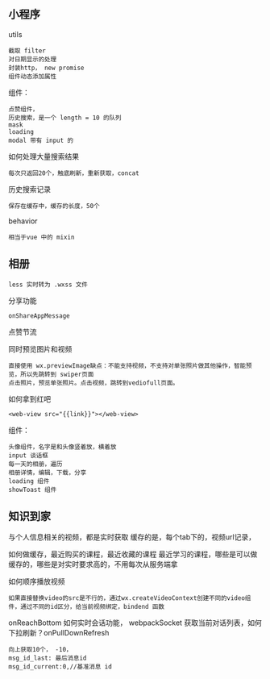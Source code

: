 ## 小程序

utils

	截取 filter
	对日期显示的处理
	封装http， new promise
	组件动态添加属性



组件：
	
	点赞组件，
	历史搜索，是一个 length = 10 的队列
	mask
	loading
	modal 带有 input 的
	

如何处理大量搜索结果
	
	每次只返回20个，触底刷新，重新获取，concat
	
历史搜索记录
	
	保存在缓存中，缓存的长度，50个
behavior
	
	相当于vue 中的 mixin
	
## 相册

	less 实时转为 .wxss 文件
	

分享功能
	
	onShareAppMessage
点赞节流
	
同时预览图片和视频
	
	直接使用 wx.previewImage缺点：不能支持视频，不支持对单张照片做其他操作，智能预览，所以先跳转到 swiper页面
	点击照片，预览单张照片。点击视频，跳转到vediofull页面。

如何拿到红吧
	
	<web-view src="{{link}}"></web-view>

组件：
	
	头像组件，名字是和头像竖着放，横着放
	input 谈话框
	每一天的相册，遍历
	相册详情，编辑，下载，分享
	loading 组件
	showToast 组件

## 知识到家

与个人信息相关的视频，都是实时获取
缓存的是，每个tab下的，视频url记录，



如何做缓存，最近购买的课程，最近收藏的课程
最近学习的课程，哪些是可以做缓存的，哪些是对实时要求高的，不用每次从服务端拿

如何顺序播放视频

	如果直接替换video的src是不行的，通过wx.createVideoContext创建不同的video组件，通过不同的id区分，给当前视频绑定，bindend 函数
	
onReachBottom
如何实时会话功能， webpackSocket
获取当前对话列表，如何下拉刷新？onPullDownRefresh
	
	向上获取10个， -10，
	msg_id_last: 最后消息id
	msg_id_current:0,//基准消息 id


























